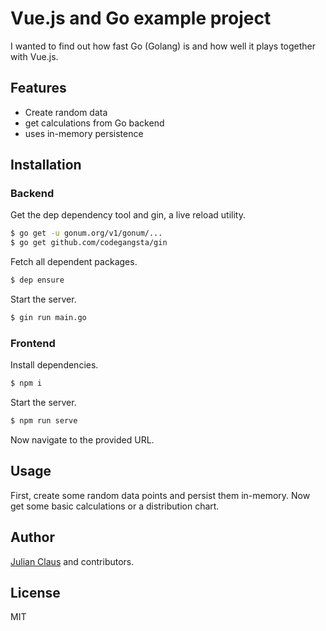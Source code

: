 # Vue.js and Go example project

I wanted to find out how fast Go (Golang) is and how well it plays together with Vue.js.

## Features

- Create random data
- get calculations from Go backend
- uses in-memory persistence

## Installation

### Backend

Get the dep dependency tool and gin, a live reload utility.

```bash
$ go get -u gonum.org/v1/gonum/...
$ go get github.com/codegangsta/gin
```

Fetch all dependent packages.

```bash
$ dep ensure
```

Start the server.

```bash
$ gin run main.go
```

### Frontend

Install dependencies.

```bash
$ npm i
```

Start the server.

```bash
$ npm run serve
```

Now navigate to the provided URL.

## Usage

First, create some random data points and persist them in-memory. Now get some basic calculations or a distribution
chart.

## Author

[Julian Claus](https://www.julian-claus.de) and contributors.

## License

MIT
